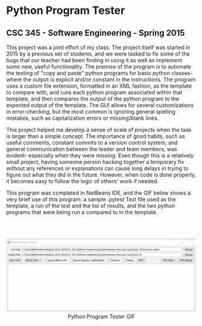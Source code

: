 # Python Program Tester
## CSC 345 - Software Engineering - Spring 2015

This project was a joint effort of my class. The project itself was started in 2015 by a previous set of students, and we were tasked to fix some of the bugs that our teacher
had been finding in using it as well as implement some new, useful functionality. The premise of the program is to automate the testing of "copy and paste" python programs
for basic python classes- where the output is explicit and/or constant in the instructions. The program uses a custom file extension, formatted in an XML fashion, as the
template to compare with, and runs each python program associated within that template, and then compares the output of the python program to the expected output of the template.
The GUI allows for several customizations in error-checking, but the most common is ignoring general spelling mistakes, such as capitalization errors or missing/blank lines.

This project helped me develop a sense of scale of projects when the task is larger than a simple concept. The importance of good habits, such as useful comments, constant 
commits to a version control system, and general communication between the leader and team members, was evident- especially when they were missing. Even though this is a relatively small project, having someone person hacking together a temporary fix without any references or explanations can cause long delays in trying to figure out what they did in the future. However, when code is done properly, it becomes easy to follow the logic of others' work if needed.

This program was completed in NetBeans IDE, and the GIF below shows a very brief use of this program: a sample .pytest Text file used as the template, a run of the test and the
list of results, and the two python programs that were being run a compared to in the template.

<br>
<br>

<p align="center">
  <img src="pyTest.gif" width="800">
      <br>
      Python Program Tester GIF
</p>
